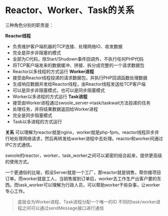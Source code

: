 # Reactor、Worker、Task的关系
三种角色分别的职责是：

**Reactor线程**
* 负责维护客户端机器的TCP连接、处理网络IO、收发数据
* 完全是异步非阻塞的模式
* 全部为C代码，除Start/Shudown事件回调外，不执行任何PHP代码
* 将TCP客户端发来的数据缓冲、拼接、拆分成完整的一个请求数据包
* Reactor以多线程的方式运行
**Worker进程**
* 接受由Reactor线程投递的请求数据包，并执行PHP回调函数处理数据
* 生成响应数据并发给Reactor线程，由Reactor线程发送给TCP客户端
* 可以是异步非阻塞模式，也可以是同步阻塞模式
* Worker以多进程的方式运行
**Task进程**
* 接受由Worker进程通过swoole_server->task/taskwait方法投递的任务
* 处理任务，并将结果数据返回给Worker进程
* 完全是同步阻塞模式
* Task以多进程的方式运行

**关系**
可以理解为reactor就是nginx，worker就是php-fpm。reactor线程异步并行地处理网络请求，然后再转发给worker进程中去处理。reactor和worker间通过IPC方式通信。

swoole的reactor，worker，task_worker之间可以紧密的结合起来，提供更高级的使用方式。

一个更通俗的比喻，假设Server就是一个工厂，那reactor就是销售，帮你接项目订单。而worker就是工人，当销售接到订单后，worker去工作生产出客户要的东西。而task_worker可以理解为行政人员，可以帮助worker干些杂事，让worker专心工作。

> 底层会为Worker进程、Task进程分配一个唯一的ID
> 不同的task/worker进程之间可以通过sendMessage接口进行通信